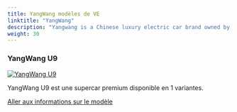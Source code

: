 ```yaml
---
title: YangWang modèles de VE
linktitle: "YangWang"
description: "Yangwang is a Chinese luxury electric car brand owned by BYD Auto and marketed by Shenzhen Yangwang Auto Sales Co., Ltd. The brand was introduced in January 2023 and targets the high-end market segment with its innovative technology and design."
weight: 30
---
```

<!-- markdownlint-disable MD033 -->
<!-- markdownlint-disable MD010 -->


<div class="container p-3 mb-4 bg-body-tertiary rounded border">
<h3> YangWang U9</h3>
	<div class="row">
		<div class="col col-12 col-md-6">
			<a href="u9"><img src="https://media.evkx.net/multimedia/models/yangwang/u9/u9/main_1_st.jpg" class="img-fluid" alt="YangWang U9" ></a>
		</div>
		<div class="col col-12 col-md-6">
<p>
YangWang U9 est une supercar premium disponible en 1 variantes.
</p>
	<a href="u9/" class="btn btn-outline-primary" role="button">Aller aux informations sur le modèle</a>
		</div>
	</div>
</div>
